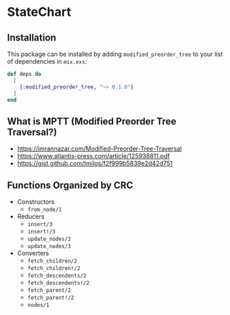 # StateChart

## Installation

This package can be installed by adding `modified_preorder_tree` to your list of dependencies in `mix.exs`:

```elixir
def deps do
  [
    {:modified_preorder_tree, "~> 0.1.0"}
  ]
end
```

<!--- StateChart moduledoc start -->

## What is MPTT (Modified Preorder Tree Traversal?)

- https://imrannazar.com/Modified-Preorder-Tree-Traversal
- https://www.atlantis-press.com/article/125938811.pdf
- https://gist.github.com/tmilos/f2f999b5839e2d42d751


## Functions Organized by CRC

- Constructors
  - `from_node/1`
- Reducers
  - `insert/3`
  - `insert!/3`
  - `update_nodes/2`
  - `update_nodes/3`
- Converters
  - `fetch_children/2`
  - `fetch_children!/2`
  - `fetch_descendents/2`
  - `fetch_descendents!/2`
  - `fetch_parent/2`
  - `fetch_parent!/2`
  - `nodes/1`

<!--- StateChart moduledoc end -->

